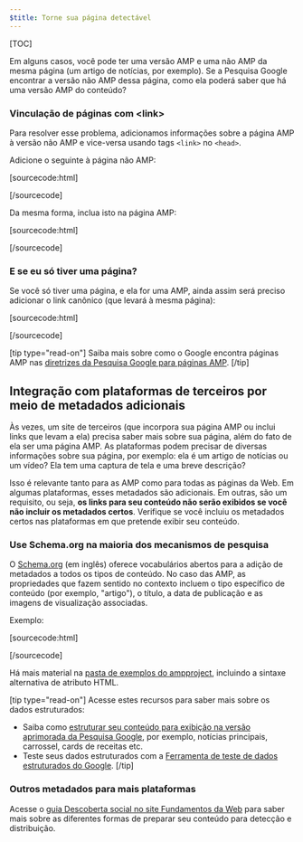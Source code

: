 ```yaml
---
$title: Torne sua página detectável
---
```

[TOC]


Em alguns casos, você pode ter uma versão AMP e uma não AMP da mesma página (um artigo de notícias, por exemplo). Se a Pesquisa Google encontrar a versão não AMP dessa página, como ela poderá saber que há uma versão AMP do conteúdo?

### Vinculação de páginas com &lt;link&gt;

Para resolver esse problema, adicionamos informações sobre a página AMP à versão não AMP e vice-versa usando tags `<link>` no `<head>`.

Adicione o seguinte à página não AMP:

[sourcecode:html]
<link rel="amphtml" href="https://www.example.com/url/to/amp/document.html">
[/sourcecode]

Da mesma forma, inclua isto na página AMP:

[sourcecode:html]
<link rel="canonical" href="https://www.example.com/url/to/full/document.html">
[/sourcecode]

### E se eu só tiver uma página?

Se você só tiver uma página, e ela for uma AMP, ainda assim será preciso adicionar o link canônico (que levará à mesma página):

[sourcecode:html]
<link rel="canonical" href="https://www.example.com/url/to/amp/document.html">
[/sourcecode]

[tip type="read-on"]
Saiba mais sobre como o Google encontra páginas AMP nas [diretrizes da Pesquisa Google para páginas AMP](https://support.google.com/webmasters/answer/6340290).
[/tip]

## Integração com plataformas de terceiros por meio de metadados adicionais

Às vezes, um site de terceiros (que incorpora sua página AMP ou inclui links que levam a ela) precisa saber mais sobre sua página, além do fato de ela ser uma página AMP. As plataformas podem precisar de diversas informações sobre sua página, por exemplo: ela é um artigo de notícias ou um vídeo? Ela tem uma captura de tela e uma breve descrição?

Isso é relevante tanto para as AMP como para todas as páginas da Web. Em algumas plataformas, esses metadados são adicionais. Em outras, são um requisito, ou seja, **os links para seu conteúdo não serão exibidos se você não incluir os metadados certos**. Verifique se você incluiu os metadados certos nas plataformas em que pretende exibir seu conteúdo.

### Use Schema.org na maioria dos mecanismos de pesquisa

O [Schema.org](http://schema.org/) (em inglês) oferece vocabulários abertos para a adição de metadados a todos os tipos de conteúdo. No caso das AMP, as propriedades que fazem sentido no contexto incluem o tipo específico de conteúdo (por exemplo, "artigo"), o título, a data de publicação e as imagens de visualização associadas.

Exemplo:

[sourcecode:html]
<script type="application/ld+json">
  {
    "@context": "http://schema.org",
    "@type": "NewsArticle",
    "mainEntityOfPage": "http://cdn.ampproject.org/article-metadata.html",
    "headline": "Lorem Ipsum",
    "datePublished": "1907-05-05T12:02:41Z",
    "dateModified": "1907-05-05T12:02:41Z",
    "description": "The Catiline Orations continue to beguile engineers and designers alike -- but can it stand the test of time?",
    "author": {
      "@type": "Person",
      "name": "Jordan M Adler"
    },
    "publisher": {
      "@type": "Organization",
      "name": "Google",
      "logo": {
        "@type": "ImageObject",
        "url": "http://cdn.ampproject.org/logo.jpg",
        "width": 600,
        "height": 60
      }
    },
    "image": {
      "@type": "ImageObject",
      "url": "http://cdn.ampproject.org/leader.jpg",
      "height": 2000,
      "width": 800
    }
  }
</script>
[/sourcecode]

Há mais material na [pasta de exemplos do ampproject](https://github.com/ampproject/amphtml/tree/master/examples/metadata-examples), incluindo a sintaxe alternativa de atributo HTML.

[tip type="read-on"] Acesse estes recursos para saber mais sobre os dados estruturados:

* Saiba como [estruturar seu conteúdo para exibição na versão aprimorada da Pesquisa Google](https://developers.google.com/search/docs/guides/mark-up-content), por exemplo, notícias principais, carrossel, cards de receitas etc.
* Teste seus dados estruturados com a [Ferramenta de teste de dados estruturados do Google](https://developers.google.com/structured-data/testing-tool/).
[/tip]

### Outros metadados para mais plataformas

Acesse o [guia Descoberta social no site Fundamentos da Web](https://developers.google.com/web/fundamentals/discovery-and-monetization/social-discovery/) para saber mais sobre as diferentes formas de preparar seu conteúdo para detecção e distribuição.
 
 
